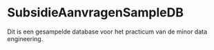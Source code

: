 # SubsidieAanvragenSampleDB
Dit is een gesampelde database voor het practicum van de minor data engineering.
